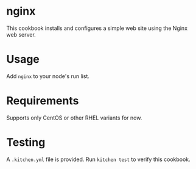# nginx

This cookbook installs and configures a simple web
site using the Nginx web server.

Usage
=====
Add `nginx` to your node's run list.

Requirements
============
Supports only CentOS or other RHEL variants for
now.

Testing
=======
A `.kitchen.yml` file is provided.  Run `kitchen
test` to verify this cookbook.
